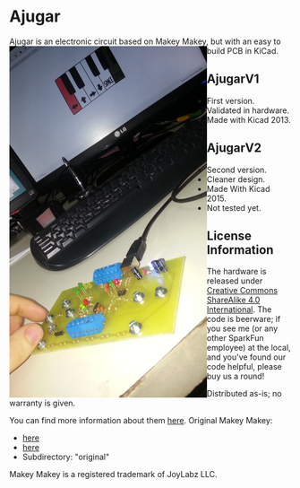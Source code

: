 # Ajugar
Ajugar is an electronic circuit based on Makey Makey, but with an easy to build PCB in  KiCad.
<img src="AjugarV1/photos/20150708_210446v.jpg" style="width:70%" align="left">

AjugarV1
--------
  * First version. 
  * Validated in hardware.
  * Made with Kicad 2013.
  
AjugarV2
--------
  * Second version.
  * Cleaner design.
  * Made With Kicad 2015.
  * Not tested yet.

License Information
-------------------
The hardware is released under [Creative Commons ShareAlike 4.0 International](https://creativecommons.org/licenses/by-sa/4.0/).
The code is beerware; if you see me (or any other SparkFun employee) at the local, and you've found our code helpful, please buy us a round!

Distributed as-is; no warranty is given.


You can find more information about them [here](http://www.lacie-unlam.org/).
Original Makey Makey:

  * [here](https://www.sparkfun.com/products/11511)
  * [here](https://github.com/sparkfun/MaKeyMaKey)
  * Subdirectory: "original"

Makey Makey is a registered trademark of JoyLabz LLC.
